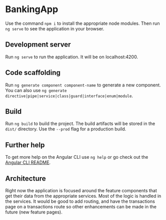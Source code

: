 # BankingApp

Use the command `npm i` to install the appropriate node modules.  Then run `ng serve` to see the application in your browser.

## Development server

Run `ng serve` to run the application.  It will be on localhost:4200.

## Code scaffolding

Run `ng generate component component-name` to generate a new component. You can also use `ng generate directive|pipe|service|class|guard|interface|enum|module`.

## Build

Run `ng build` to build the project. The build artifacts will be stored in the `dist/` directory. Use the `--prod` flag for a production build.


## Further help

To get more help on the Angular CLI use `ng help` or go check out the [Angular CLI README](https://github.com/angular/angular-cli/blob/master/README.md).


## Architecture
Right now the application is focused around the feature components that get their data from the appropriate services.  Most of the logic is handled in the services.  It would be good to add routing, and have the transactions page on a transactions route so other enhancements can be made in the future (new feature pages).  
